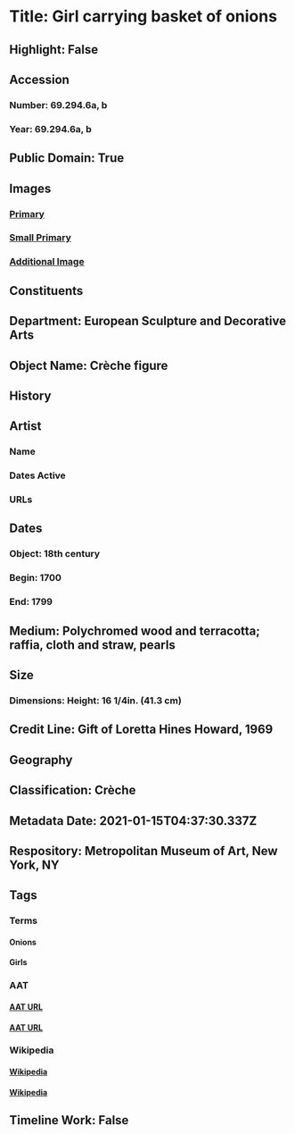 # Title: Girl carrying basket of onions
## Highlight: False
## Accession
### Number: 69.294.6a, b
### Year: 69.294.6a, b
## Public Domain: True
## Images
### [Primary](https://images.metmuseum.org/CRDImages/es/original/LC-69_294_6ab-001.jpg)
### [Small Primary](https://images.metmuseum.org/CRDImages/es/web-large/LC-69_294_6ab-001.jpg)
### [Additional Image](https://images.metmuseum.org/CRDImages/es/original/LC-69_294_6ab-002.jpg)
## Constituents
## Department: European Sculpture and Decorative Arts
## Object Name: Crèche figure
## History
## Artist
### Name
### Dates Active
### URLs
## Dates
### Object: 18th century
### Begin: 1700
### End: 1799
## Medium: Polychromed wood and terracotta; raffia, cloth and straw, pearls
## Size
### Dimensions: Height: 16 1/4in. (41.3 cm)
## Credit Line: Gift of Loretta Hines Howard, 1969
## Geography
## Classification: Crèche
## Metadata Date: 2021-01-15T04:37:30.337Z
## Respository: Metropolitan Museum of Art, New York, NY
## Tags
### Terms
#### Onions
#### Girls
### AAT
#### [AAT URL](http://vocab.getty.edu/page/aat/300435584)
#### [AAT URL](http://vocab.getty.edu/page/aat/300247581)
### Wikipedia
#### [Wikipedia]()
#### [Wikipedia]()
## Timeline Work: False